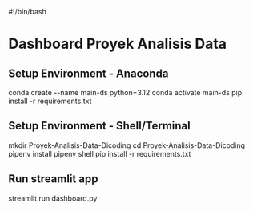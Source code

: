 #!/bin/bash

# Dashboard Proyek Analisis Data

## Setup Environment - Anaconda
conda create --name main-ds python=3.12
conda activate main-ds
pip install -r requirements.txt

## Setup Environment - Shell/Terminal
mkdir Proyek-Analisis-Data-Dicoding
cd Proyek-Analisis-Data-Dicoding
pipenv install
pipenv shell
pip install -r requirements.txt

## Run streamlit app
streamlit run dashboard.py
